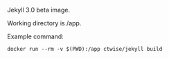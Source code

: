 Jekyll 3.0 beta image.

Working directory is /app.

Example command:

    docker run --rm -v $(PWD):/app ctwise/jekyll build

